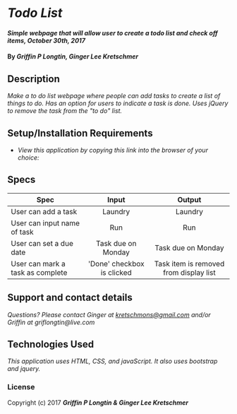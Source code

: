 # _Todo List_

#### _Simple webpage that will allow user to create a todo list and check off items, October 30th, 2017_

#### By _**Griffin P Longtin, Ginger Lee Kretschmer**_

## Description

_Make a to do list webpage where people can add tasks to create a list of things to do. Has an option for users to indicate a task is done. Uses jQuery to remove the task from the "to do" list._

## Setup/Installation Requirements

* _View this application by copying this link into the browser of your choice:_


## Specs

| Spec   |      Input      |  Output |
|----------|:-------------:|:-----:|
| User can add a task |  Laundry | Laundry |
| User can input name of task | Run | Run |
| User can set a due date | Task due on Monday | Task due on Monday |
| User can mark a task as complete | 'Done' checkbox is clicked | Task item is removed from display list |




## Support and contact details

_Questions? Please contact Ginger at kretschmons@gmail.com and/or Griffin at griflongtin@live.com_

## Technologies Used

_This application uses HTML, CSS, and javaScript. It also uses bootstrap and jquery._

### License

Copyright (c) 2017 **_Griffin P Longtin & Ginger Lee Kretschmer_**
